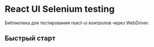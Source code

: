 # React UI Selenium testing

Библиотека для тестирования react-ui контролов через WebDriver.

## Быстрый старт

